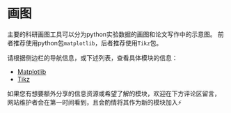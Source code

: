 # 画图

主要的科研画图工具可以分为python实验数据的画图和论文写作中的示意图。
前者推荐使用python包`matplotlib`，后者推荐使用`Tikz`包。

请根据侧边栏的导航信息，或下述列表，查看具体模块的信息：

- [Matplotlib](/writing/drawing/matplotlib.md)
- [Tikz](/writing/drawing/tikz.md)

如果您有想要额外分享的信息资源或希望了解的模块，欢迎在下方评论区留言，
网站维护者会在第一时间看到，且会酌情将其作为新的模块加入⚡️